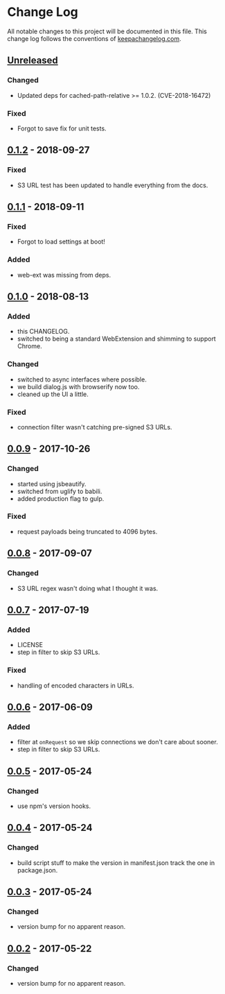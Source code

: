 # Change Log
All notable changes to this project will be documented in this file. This change log follows the conventions of [keepachangelog.com](http://keepachangelog.com/).

## [Unreleased]
### Changed
- Updated deps for cached-path-relative >= 1.0.2. (CVE-2018-16472)

### Fixed
- Forgot to save fix for unit tests.

## [0.1.2] - 2018-09-27
### Fixed
- S3 URL test has been updated to handle everything from the docs.

## [0.1.1] - 2018-09-11
### Fixed
- Forgot to load settings at boot!

### Added
- web-ext was missing from deps.

## [0.1.0] - 2018-08-13
### Added
- this CHANGELOG.
- switched to being a standard WebExtension and shimming to support Chrome.

### Changed
- switched to async interfaces where possible.
- we build dialog.js with browserify now too.
- cleaned up the UI a little.

### Fixed
- connection filter wasn't catching pre-signed S3 URLs.

## [0.0.9] - 2017-10-26
### Changed
- started using jsbeautify.
- switched from uglify to babili.
- added production flag to gulp.

### Fixed
- request payloads being truncated to 4096 bytes.

## [0.0.8] - 2017-09-07
### Changed
- S3 URL regex wasn't doing what I thought it was.

## [0.0.7] - 2017-07-19
### Added
- LICENSE
- step in filter to skip S3 URLs.

### Fixed
- handling of encoded characters in URLs.

## [0.0.6] - 2017-06-09
### Added
- filter at `onRequest` so we skip connections we don't care about sooner.
- step in filter to skip S3 URLs.

## [0.0.5] - 2017-05-24
### Changed
- use npm's version hooks.

## [0.0.4] - 2017-05-24
### Changed
- build script stuff to make the version in manifest.json track the one in package.json.

## [0.0.3] - 2017-05-24
### Changed
- version bump for no apparent reason.

## [0.0.2] - 2017-05-22
### Changed
- version bump for no apparent reason.

[Unreleased]: https://github.com/Liath/aws-agent/compare/0.1.2...HEAD
[0.1.2]: https://github.com/Liath/aws-agent/commit/e47bb54d5ba1ff3d81e1e069b91e726216c65259
[0.1.1]: https://github.com/Liath/aws-agent/commit/418ce088a06a96f16e8ea89419d0b1d3237faa48
[0.1.0]: https://github.com/Liath/aws-agent/commit/67a89c168c8c718dfc75b71ee6a0e3021eeb825b
[0.0.9]: https://github.com/Liath/aws-agent/commit/5d051100aa288071b5ef68a7f098d59764051831
[0.0.8]: https://github.com/Liath/aws-agent/commit/255c3d7bb42fb3422516346f2de6a1a21f037324
[0.0.7]: https://github.com/Liath/aws-agent/commit/4f0150e176d944765700afef9d47d8241306d853
[0.0.6]: https://github.com/Liath/aws-agent/commit/55ed9fa023b96b60bd1c2d3641ad6b60997370de
[0.0.5]: https://github.com/Liath/aws-agent/commit/08f4c086f5d2b33c9370602f80f7fb078d5f6a52
[0.0.4]: https://github.com/Liath/aws-agent/commit/dc04ca00eaafb992bdf04d7670482ffa2892c4ac
[0.0.3]: https://github.com/Liath/aws-agent/commit/dc04ca00eaafb992bdf04d7670482ffa2892c4ac
[0.0.2]: https://github.com/Liath/aws-agent/commit/dc04ca00eaafb992bdf04d7670482ffa2892c4ac
[0.0.1]: https://github.com/Liath/aws-agent/commit/8f834c25adf04cfb5fcb0f956b83eb6c216086a5
